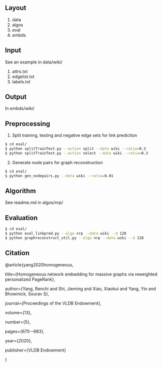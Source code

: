 ## Layout
1. data
2. algos
3. eval
4. embds

## Input
See an example in data/wiki/
1. attrs.txt
2. edgelist.txt
3. labels.txt

## Output
In embds/wiki/


## Preprocessing
1. Split training, testing and negative edge sets for link prediction
```sh
$ cd eval/
$ python splitTrainTest.py --action split --data wiki --ratio=0.3
$ python splitTrainTest.py --action select --data wiki --ratio=0.3
```
2. Generate node pairs for graph reconstruction
```sh
$ cd eval/
$ python gen_nodepairs.py --data wiki --ratio=0.01
```

## Algorithm
See readme.md in algos/nrp/

## Evaluation
```sh
$ cd eval/
$ python eval_linkpred.py --algo nrp --data wiki --d 128
$ python graphreconstruct_util.py --algo nrp --data wiki --d 128
```

## Citation
@article{yang2020homogeneous,

  title={Homogeneous network embedding for massive graphs via reweighted personalized PageRank},

  author={Yang, Renchi and Shi, Jieming and Xiao, Xiaokui and Yang, Yin and Bhowmick, Sourav S},

  journal={Proceedings of the VLDB Endowment},

  volume={13},

  number={5},

  pages={670--683},

  year={2020},

  publisher={VLDB Endowment}
  
}
